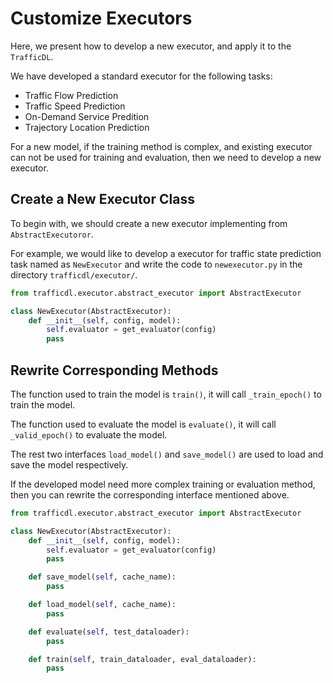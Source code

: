 # Customize Executors

Here, we present how to develop a new executor, and apply it to the `TrafficDL`.

We have developed a standard executor for the following tasks:

-  Traffic Flow Prediction
-  Traffic Speed Prediction
-  On-Demand Service Predition
-  Trajectory Location Prediction

For a new model, if the training method is complex, and existing executor can not be used for training and evaluation, then we need to develop a new executor.

## Create a New Executor Class

To begin with, we should create a new executor implementing from `AbstractExecutoror`.

For example, we would like to develop a executor for traffic state prediction task named as `NewExecutor` and write the code to `newexecutor.py` in the directory `trafficdl/executor/`.

```python
from trafficdl.executor.abstract_executor import AbstractExecutor

class NewExecutor(AbstractExecutor):
    def __init__(self, config, model):
        self.evaluator = get_evaluator(config)
        pass
```

## Rewrite Corresponding Methods

The function used to train the model is `train()`, it will call `_train_epoch()` to train the model.

The function used to evaluate the model is `evaluate()`, it will call `_valid_epoch()` to evaluate the model.

The rest two interfaces `load_model()` and `save_model()` are used to load and save the model respectively.

If the developed model need more complex training or evaluation method, then you can rewrite the corresponding interface mentioned above.

```python
from trafficdl.executor.abstract_executor import AbstractExecutor

class NewExecutor(AbstractExecutor):
    def __init__(self, config, model):
        self.evaluator = get_evaluator(config)
        pass

    def save_model(self, cache_name):
        pass

    def load_model(self, cache_name):
        pass

    def evaluate(self, test_dataloader):
        pass

    def train(self, train_dataloader, eval_dataloader):
        pass
```
